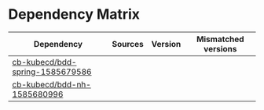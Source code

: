 # Dependency Matrix

Dependency | Sources | Version | Mismatched versions
---------- | ------- | ------- | -------------------
[cb-kubecd/bdd-spring-1585679586](https://github.com/cb-kubecd/bdd-spring-1585679586.git) |  | []() | 
[cb-kubecd/bdd-nh-1585680996](https://github.com/cb-kubecd/bdd-nh-1585680996.git) |  | []() | 
